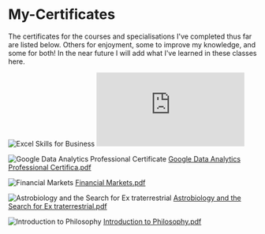 # My-Certificates

The certificates for the courses and specialisations I've completed thus far are listed below.
Others for enjoyment, some to improve my knowledge, and some for both!
In the near future I will add what I've learned in these classes here. 

![Excel Skills for Business](https://user-images.githubusercontent.com/62376291/160047051-d307a3bb-ce64-4892-815c-3ed0cc8bc8dd.png)
![Excel Skills for Business.pdf](https://github.com/SirPhysics/My-Certificates/files/8347091/Excel.Skills.for.Business.pdf)

![Google Data Analytics Professional Certificate](https://user-images.githubusercontent.com/62376291/160047201-4ed20d6e-abaf-4456-bac0-0cd7d38257d7.png)
[Google Data Analytics Professional Certifica.pdf](https://github.com/SirPhysics/My-Certificates/files/8347094/Google.Data.Analytics.Professional.Certifica.pdf)

![Financial Markets](https://user-images.githubusercontent.com/62376291/160047477-263a2473-07d9-4b32-9ef2-957e4498e289.png)
[Financial Markets.pdf](https://github.com/SirPhysics/My-Certificates/files/8347096/Financial.Markets.pdf)

![Astrobiology and the Search for Ex traterrestrial](https://user-images.githubusercontent.com/62376291/160047945-9217f3ca-97ca-4576-83b1-229c55b8f379.png)
[Astrobiology and the Search for Ex traterrestrial.pdf](https://github.com/SirPhysics/My-Certificates/files/8347098/Astrobiology.and.the.Search.for.Ex.traterrestrial.pdf)

![Introduction to Philosophy](https://user-images.githubusercontent.com/62376291/160048445-8e612a34-37c4-492f-902b-e4c49c2baa4f.png)
[Introduction to Philosophy.pdf](https://github.com/SirPhysics/My-Certificates/files/8347117/Introduction.to.Philosophy.pdf)
